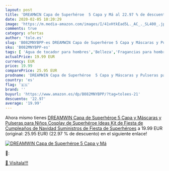 ```yaml
---
layout: post
title: 'DREAMWIN Capa de Superhéroe  5 Capa y Má al 22.97 % de descuento'
date: 2020-02-05 10:20:29
image: 'https://m.media-amazon.com/images/I/41vHtkEad5L._AC_._SL400_.jpg'
comments: true
category: ofertas
author: 'tole.es'
slug: 'B082MNYBPP-es DREAMWIN Capa de Superhéroe 5 Capa y Máscaras y Pulseras...'
sku: 'B082MNYBPP-es'
tags: [ 'Agua de tocador para hombres','Belleza','Fragancias para hombres','Perfumes y fragancias','Productos para el cuidado de la piel','Sets y juegos para el cuidado de la piel','navidad', ]
actualPrice: 19.99 EUR
currency: EUR
price: 19.99
comparePrice: 25.95 EUR
prodname: 'DREAMWIN Capa de Superhéroe  5 Capa y Máscaras y Pulseras para Niños  Cosplay de Superhéroe  Ideas Kit de Fiesta de Cumpleaños de Navidad  Suministros de Fiesta de Superhéroes'
country: 'es'
flag: '🇪🇸'
brand: ''
buyurl: 'https://www.amazon.es/dp/B082MNYBPP/?tag=tolees-21'
descuento: '22.97'
average: '19.99'
---
```


Ahora mismo tienes [DREAMWIN Capa de Superhéroe  5 Capa y Máscaras y Pulseras para Niños  Cosplay de Superhéroe  Ideas Kit de Fiesta de Cumpleaños de Navidad  Suministros de Fiesta de Superhéroes](https://www.amazon.es/dp/B082MNYBPP/?tag=tolees-21) a 19.99 EUR (original: 25.95 EUR) (22.97 %  de descuento) en el siguiente enlace!

[![DREAMWIN Capa de Superhéroe  5 Capa y Má](https://m.media-amazon.com/images/I/41vHtkEad5L._AC_._SL400_.jpg)](https://www.amazon.es/dp/B082MNYBPP/?tag=tolees-21)

🔎:


[🛒 Visítala!!!](https://www.amazon.es/dp/B082MNYBPP/?tag=tolees-21)
